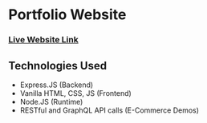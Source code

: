 # Portfolio Website
### [Live Website Link](https://mtaha-ali.vercel.app)

## Technologies Used
- Express.JS (Backend)
- Vanilla HTML, CSS, JS (Frontend)
- Node.JS (Runtime)
- RESTful and GraphQL API calls (E-Commerce Demos)